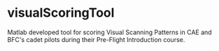 # visualScoringTool
Matlab developed tool for scoring Visual Scanning Patterns in CAE and BFC's cadet pilots during their Pre-Flight Introduction course.
